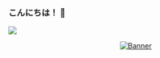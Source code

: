 ### こんにちは！ 👋
![](https://komarev.com/ghpvc/?username=HoangDat47&color=brightgreen&style=flat-square)
<br>
<p align="center">
  <a href="https://github.com/gin614pham"><img src="banner1.jpg" alt="Banner"></a>
</p>
  
<!--
**HoangDat47/HoangDat47** is a ✨ _special_ ✨ repository because its `README.md` (this file) appears on your GitHub profile.

Here are some ideas to get you started:

- 🔭 I’m currently working on ...
- 🌱 I’m currently learning ...
- 👯 I’m looking to collaborate on ...
- 🤔 I’m looking for help with ...
- 💬 Ask me about ...
- 📫 How to reach me: ...
- 😄 Pronouns: ...
- ⚡ Fun fact: ...
-->
